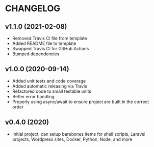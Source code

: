 # CHANGELOG

## v1.1.0 (2021-02-08)

* Removed Travis CI file from template
* Added README file to template
* Swapped Travis CI for GitHub Actions
* Bumped dependencies

## v1.0.0 (2020-09-14)

* Added unit tests and code coverage
* Added automatic releasing via Travis
* Refactored code to small testable units
* Better error handling
* Properly using async/await to ensure project are built in the correct order

## v0.4.0 (2020)

* Initial project, can setup barebones items for shell scripts, Laravel projects, Wordpress sites, Docker, Python, Node, and more
